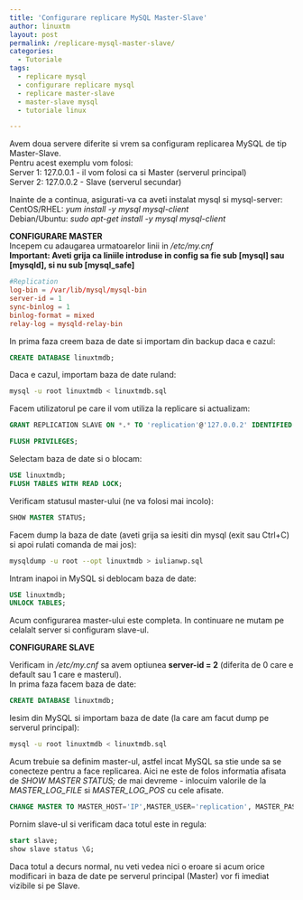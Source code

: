 ```yaml
---
title: 'Configurare replicare MySQL Master-Slave'
author: linuxtm
layout: post
permalink: /replicare-mysql-master-slave/
categories:
  - Tutoriale
tags:
  - replicare mysql
  - configurare replicare mysql
  - replicare master-slave
  - master-slave mysql
  - tutoriale linux

---
```


Avem doua servere diferite si vrem sa configuram replicarea MySQL de tip Master-Slave.  
Pentru acest exemplu vom folosi:  
Server 1: 127.0.0.1 - il vom folosi ca si Master (serverul principal)  
Server 2: 127.0.0.2 - Slave (serverul secundar)  	

Inainte de a continua, asigurati-va ca aveti instalat mysql si mysql-server:  
CentOS/RHEL: *yum install -y mysql mysql-client*  
Debian/Ubuntu: *sudo apt-get install -y mysql mysql-client*   
  
**CONFIGURARE MASTER**  
Incepem cu adaugarea urmatoarelor linii in */etc/my.cnf*   
**Important: Aveti grija ca liniile introduse in config sa fie sub [mysql] sau [mysqld], si nu sub [mysql_safe]**

```conf
#Replication
log-bin = /var/lib/mysql/mysql-bin
server-id = 1
sync-binlog = 1
binlog-format = mixed
relay-log = mysqld-relay-bin
```

In prima faza creem baza de date si importam din backup daca e cazul:
```sql
CREATE DATABASE linuxtmdb;
```

Daca e cazul, importam baza de date ruland:
```bash
mysql -u root linuxtmdb < linuxtmdb.sql
```

Facem utilizatorul pe care il vom utiliza la replicare si actualizam:
```sql
GRANT REPLICATION SLAVE ON *.* TO 'replication'@'127.0.0.2' IDENTIFIED BY 'parola';
```

```sql
FLUSH PRIVILEGES;
```

Selectam baza de date si o blocam:
```sql
USE linuxtmdb;
FLUSH TABLES WITH READ LOCK;
```

Verificam statusul master-ului (ne va folosi mai incolo):
```sql
SHOW MASTER STATUS;
```
Facem dump la baza de date (aveti grija sa iesiti din mysql (exit sau Ctrl+C) si apoi rulati comanda de mai jos):
```bash
mysqldump -u root --opt linuxtmdb > iulianwp.sql
```

Intram inapoi in MySQL si deblocam baza de date:
```sql
USE linuxtmdb;
UNLOCK TABLES;
```
Acum configurarea master-ului este completa. In continuare ne mutam pe celalalt server si configuram slave-ul.   

**CONFIGURARE SLAVE**   

Verificam in */etc/my.cnf* sa avem optiunea **server-id = 2** (diferita de 0 care e default sau 1 care e masterul).  
In prima faza facem baza de date:
```sql
CREATE DATABASE linuxtmdb;
```

Iesim din MySQL si importam baza de date (la care am facut dump pe serverul principal):

```bash
mysql -u root linuxtmdb < linuxtmdb.sql
```

Acum trebuie sa definim master-ul, astfel incat MySQL sa stie unde sa se conecteze pentru a face replicarea. Aici ne este de folos informatia afisata de *SHOW MASTER STATUS;* de mai devreme - inlocuim valorile de la *MASTER_LOG_FILE* si *MASTER_LOG_POS* cu cele afisate.

```sql
CHANGE MASTER TO MASTER_HOST='IP',MASTER_USER='replication', MASTER_PASSWORD='pass', MASTER_LOG_FILE='mysql-bin.000003', MASTER_LOG_POS= 289399;
```

Pornim slave-ul si verificam daca totul este in regula:
```sql
start slave;
show slave status \G;
```
Daca totul a decurs normal, nu veti vedea nici o eroare si acum orice modificari in baza de date pe serverul principal (Master) vor fi imediat vizibile si pe Slave.


